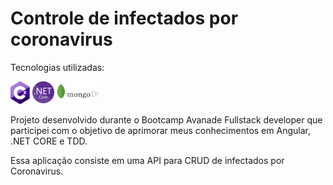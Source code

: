 # Controle de infectados por coronavirus

Tecnologias utilizadas:
<div style="display: flex; align-items: flex-start;">
<img width="35px" src="./Csharp.svg">
<img width="35px" height="35px" src="./netcore.svg">
<img width="70px" src="./mongo.svg">
</div>

Projeto desenvolvido durante o Bootcamp Avanade Fullstack developer que participei com o objetivo de aprimorar meus conhecimentos em Angular, .NET CORE e TDD.

Essa aplicação consiste em uma API para CRUD de infectados por Coronavirus.
